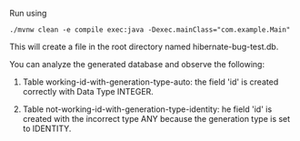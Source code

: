 Run using

```./mvnw clean -e compile exec:java -Dexec.mainClass="com.example.Main"```

This will create a file in the root directory named hibernate-bug-test.db.

You can analyze the generated database and observe the following:

1) Table working-id-with-generation-type-auto: the field 'id' is created correctly with Data Type INTEGER.

2) Table not-working-id-with-generation-type-identity: he field 'id' is created with the incorrect type ANY because the generation type is set to IDENTITY.
